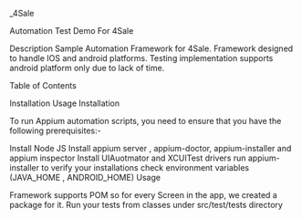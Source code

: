 _4Sale

Automation Test Demo For 4Sale

Description Sample Automation Framework for 4Sale. Framework designed to handle IOS and android platforms. Testing implementation supports android platform only due to lack of time.

Table of Contents

Installation
Usage
Installation

To run Appium automation scripts, you need to ensure that you have the following prerequisites:-

Install Node JS
Install appium server , appium-doctor, appium-installer and appium inspector
Install UIAuotmator and XCUITest drivers
run appium-installer to verify your installations
check environment variables (JAVA_HOME , ANDROID_HOME)
Usage

Framework supports POM so for every Screen in the app, we created a package for it.
Run your tests from classes under src/test/tests directory
